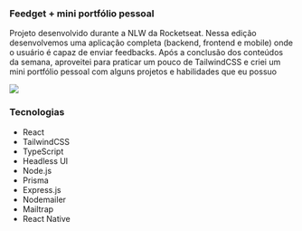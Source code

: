 ### Feedget + mini portfólio pessoal

Projeto desenvolvido durante a NLW da Rocketseat. Nessa edição desenvolvemos uma aplicação completa (backend, frontend e mobile) onde o usuário é capaz de enviar feedbacks. Após a conclusão dos conteúdos da semana, aproveitei para praticar um pouco de TailwindCSS e criei um mini portfólio pessoal com alguns projetos e habilidades que eu possuo

![](./web/public/assets/desktop-preview.png)

### Tecnologias
- React
- TailwindCSS
- TypeScript
- Headless UI
- Node.js
- Prisma
- Express.js
- Nodemailer
- Mailtrap
- React Native
